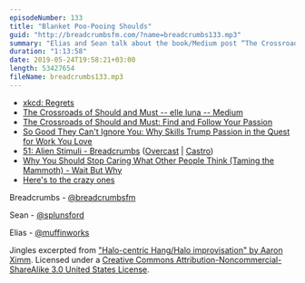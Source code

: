 ```yaml
---
episodeNumber: 133
title: "Blanket Poo-Pooing Shoulds"
guid: "http://breadcrumbsfm.com/?name=breadcrumbs133.mp3"
summary: "Elias and Sean talk about the book/Medium post “The Crossroads of Should and Must”."
duration: "1:13:58"
date: 2019-05-24T19:58:21+03:00
length: 53427654
fileName: breadcrumbs133.mp3
---
```


- [xkcd: Regrets](https://xkcd.com/458/)
- [The Crossroads of Should and Must -- elle luna -- Medium](https://medium.com/@elleluna/the-crossroads-of-should-and-must-90c75eb7c5b0)
- [The Crossroads of Should and Must: Find and Follow Your Passion](http://www.amazon.com/dp/0761184880/?tag=breadcrumbsfm-20)
- [So Good They Can't Ignore You: Why Skills Trump Passion in the Quest for Work You Love](http://www.amazon.com/dp/B0076DDBJ6/?tag=breadcrumbsfm-20)
- [51: Alien Stimuli - Breadcrumbs](https://breadcrumbs.fm/51/) ([Overcast](https://overcast.fm/+LlyqfodN0) | [Castro](https://castro.fm/episode/Im1rKF))
- [Why You Should Stop Caring What Other People Think (Taming the Mammoth) - Wait But Why](https://waitbutwhy.com/2014/06/taming-mammoth-let-peoples-opinions-run-life.html)
- [Here's to the crazy ones](https://youtu.be/cFEarBzelBs)

Breadcrumbs - [@breadcrumbsfm](https://twitter.com/breadcrumbsfm)

Sean - [@splunsford](https://twitter.com/splunsford)

Elias - [@muffinworks](https://twitter.com/muffinworks)

Jingles excerpted from ["Halo-centric Hang/Halo improvisation" by Aaron Ximm](http://freemusicarchive.org/music/aaron_ximm/handpans_and_the_hang/). Licensed under a [Creative Commons Attribution-Noncommercial-ShareAlike 3.0 United States License](http://creativecommons.org/licenses/by-nc-sa/3.0/us/).